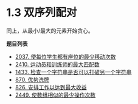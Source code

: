 # 1.3 双序列配对

同上，从最小/最大的元素开始贪心。

**题目列表**

- [2037. 使每位学生都有座位的最少移动次数](https://leetcode.cn/problems/minimum-number-of-moves-to-seat-everyone/description/)
- [2410. 运动员和训练师的最大匹配数](https://leetcode.cn/problems/maximum-matching-of-players-with-trainers/description/)
- [1433. 检查一个字符串是否可以打破另一个字符串](https://leetcode.cn/problems/check-if-a-string-can-break-another-string/description/)
- [870. 优势洗牌](https://leetcode.cn/problems/advantage-shuffle/description/)
- [826. 安排工作以达到最大收益](https://leetcode.cn/problems/most-profit-assigning-work/description/)
- [2449. 使数组相似的最少操作次数](https://leetcode.cn/problems/minimum-number-of-operations-to-make-arrays-similar/description/)
